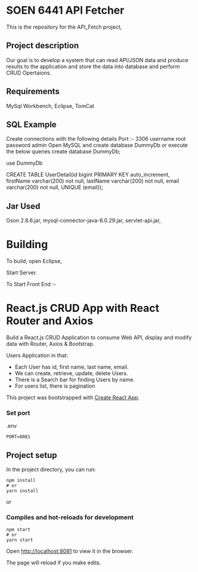 SOEN 6441 API Fetcher
==================================

This is the repository for the API_Fetch project,


Project description
-------------------

Our goal is to  develop a system that can read API/JSON data and produce results to the application and store the data into database and perform CRUD Opertaions.

Requirements
--------------
MySql Workbench,
Eclipse,
TomCat


SQL Example
--------------
Create connections with the following details
Port :- 3306
username root
password admin
Open MySQL and create database DummyDb or execute the below queries
create database DummyDb;

use DummyDb
 

CREATE TABLE UserDetail(id bigint PRIMARY KEY 
auto_increment, 
firstName varchar(200) not null,
lastName varchar(200) not null,
email varchar(200) not null,
UNIQUE (email));

Jar Used
----------------
Gson 2.8.6.jar,
mysql-connector-java-8.0.29.jar,
servlet-api.jar,


Building
========

To build, open Eclipse,

Start Server.

To Start Front End :-
# React.js CRUD App with React Router and Axios

Build a React.js CRUD Application to consume Web API, display and modify data with Router, Axios & Bootstrap.

Users Application in that:
- Each User has id, first name, last name, email.
- We can create, retrieve, update, delete Users.
- There is a Search bar for finding Users by name.
- For users list, there is pagination

This project was bootstrapped with [Create React App](https://github.com/facebook/create-react-app).

### Set port
.env
```
PORT=8081
```

## Project setup

In the project directory, you can run:

```
npm install
# or
yarn install
```

or

### Compiles and hot-reloads for development

```
npm start
# or
yarn start
```

Open [http://localhost:8081](http://localhost:8081) to view it in the browser.

The page will reload if you make edits.




